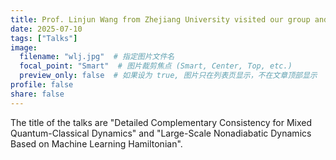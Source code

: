 ```yaml
---
title: Prof. Linjun Wang from Zhejiang University visited our group and gave two talks
date: 2025-07-10
tags: ["Talks"]
image:
  filename: "wlj.jpg"  # 指定图片文件名
  focal_point: "Smart"  # 图片裁剪焦点 (Smart, Center, Top, etc.)
  preview_only: false  # 如果设为 true, 图片只在列表页显示，不在文章顶部显示
profile: false
share: false
---
```


The title of the talks are "Detailed Complementary Consistency for
Mixed Quantum-Classical Dynamics" and "Large-Scale Nonadiabatic Dynamics Based on
Machine Learning Hamiltonian".
<!--more-->
